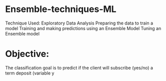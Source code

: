 # Ensemble-techniques-ML

Technique Used:
Exploratory Data Analysis
Preparing the data to train a model
Training and making predictions using an Ensemble Model
Tuning an Ensemble model

# Objective:
The classification goal is to predict if the client will subscribe (yes/no) a term deposit (variable y
